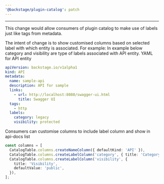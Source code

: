 ```yaml
---
'@backstage/plugin-catalog': patch
---
```


---

This change would allow consumers of plugin catalog to make use of labels just like tags from metadata.

The intent of change is to show customised columns based on selected label with which entity is associated.
For example: In example below category and visibility are type of labels associated with API entity.
YAML for API entity

```yaml
apiVersion: backstage.io/v1alpha1
kind: API
metadata:
  name: sample-api
  description: API for sample
  links:
    - url: http://localhost:8080/swagger-ui.html
      title: Swagger UI
  tags:
    - http
  labels:
    category: legacy
    visibility: protected
```

Consumers can customise columns to include label column and show in api-docs list

```typescript
const columns = [
  CatalogTable.columns.createNameColumn({ defaultKind: 'API' }),
  CatalogTable.columns.createLabelColumn('category', { title: 'Category' }),
  CatalogTable.columns.createLabelColumn('visibility', {
    title: 'Visibility',
    defaultValue: 'public',
  }),
];
```
